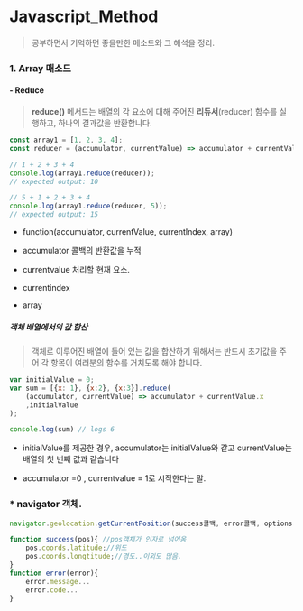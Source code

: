 # Javascript_Method

> 공부하면서 기억하면 좋을만한 메소드와 그 해석을 정리.



### 1. Array 매소드 

#### - Reduce 

> **reduce()** 메서드는 배열의 각 요소에 대해 주어진 **리듀서**(reducer) 함수를 실행하고, 하나의 결과값을 반환합니다.

 

```javascript
const array1 = [1, 2, 3, 4];
const reducer = (accumulator, currentValue) => accumulator + currentValue;

// 1 + 2 + 3 + 4
console.log(array1.reduce(reducer));
// expected output: 10

// 5 + 1 + 2 + 3 + 4
console.log(array1.reduce(reducer, 5));
// expected output: 15
```

- function(accumulator, currentValue, currentIndex, array)

- accumulator 콜백의 반환값을 누적

- currentvalue 처리할 현재 요소.

- currentindex

- array

 

##### 객체 배열에서의 값 합산

> 객체로 이루어진 배열에 들어 있는 값을 합산하기 위해서는 반드시 초기값을 주어 각 항목이 여러분의 함수를 거치도록 해야 합니다.

 

```javascript
var initialValue = 0;
var sum = [{x: 1}, {x:2}, {x:3}].reduce(
    (accumulator, currentValue) => accumulator + currentValue.x
    ,initialValue
);

console.log(sum) // logs 6
```

- initialValue를 제공한 경우, accumulator는 initialValue와 같고 currentValue는 배열의 첫 번째 값과 같습니다

- accumulator =0 , currentvalue = 1로 시작한다는 말.

### * navigator 객체.

```javascript
navigator.geolocation.getCurrentPosition(success콜백, error콜백, options);

function success(pos){ //pos객체가 인자로 넘어옴
    pos.coords.latitude;//위도
    pos.coords.longtitude;//경도..이외도 많음.
}
function error(error){
	error.message...
    error.code...
}
```

